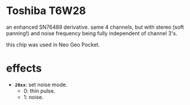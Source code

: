# Toshiba T6W28

an enhanced SN76489 derivative. same 4 channels, but with stereo (soft panning!) and noise frequency being fully independent of channel 3's.

this chip was used in Neo Geo Pocket.

# effects

- **`20xx`**: set noise mode.
  - 0: thin pulse.
  - 1: noise.
